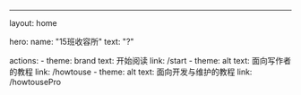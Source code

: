 ---
layout: home

hero:
  name: "15班收容所"
  text: "?"

  actions:
    - theme: brand
      text: 开始阅读
      link: /start
    - theme: alt
      text: 面向写作者的教程
      link: /howtouse
    - theme: alt
          text: 面向开发与维护的教程
          link: /howtousePro